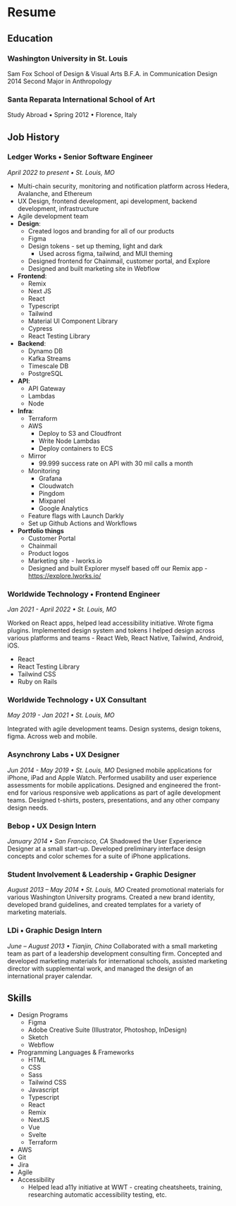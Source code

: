 # Resume

## Education

### Washington University in St. Louis

Sam Fox School of Design & Visual Arts
B.F.A. in Communication Design 2014
Second Major in Anthropology

### Santa Reparata International School of Art

Study Abroad • Spring 2012 • Florence, Italy

## Job History

### Ledger Works • Senior Software Engineer

_April 2022 to present • St. Louis, MO_

- Multi-chain security, monitoring and notification platform across Hedera, Avalanche, and Ethereum
- UX Design, frontend development, api development, backend development, infrastructure
- Agile development team
- **Design**:
  - Created logos and branding for all of our products
  - Figma
  - Design tokens - set up theming, light and dark
    - Used across figma, tailwind, and MUI theming
  - Designed frontend for Chainmail, customer portal, and Explore
  - Designed and built marketing site in Webflow
- **Frontend**:
  - Remix
  - Next JS
  - React
  - Typescript
  - Tailwind
  - Material UI Component Library
  - Cypress
  - React Testing Library
- **Backend**:
  - Dynamo DB
  - Kafka Streams
  - Timescale DB
  - PostgreSQL
- **API**:
  - API Gateway
  - Lambdas
  - Node
- **Infra**:
  - Terraform
  - AWS
    - Deploy to S3 and Cloudfront
    - Write Node Lambdas
    - Deploy containers to ECS
  - Mirror
    - 99.999 success rate on API with 30 mil calls a month
  - Monitoring
    - Grafana
    - Cloudwatch
    - Pingdom
    - Mixpanel
    - Google Analytics
  - Feature flags with Launch Darkly
  - Set up Github Actions and Workflows
- **Portfolio things**
  - Customer Portal
  - Chainmail
  - Product logos
  - Marketing site - lworks.io
  - Designed and built Explorer myself based off our Remix app - https://explore.lworks.io/

### Worldwide Technology • Frontend Engineer

_Jan 2021 - April 2022 • St. Louis, MO_

Worked on React apps, helped lead accessibility initiative. Wrote figma plugins. Implemented design system and tokens I helped design across various platforms and teams - React Web, React Native, Tailwind, Android, iOS.

- React
- React Testing Library
- Tailwind CSS
- Ruby on Rails

### Worldwide Technology • UX Consultant

_May 2019 - Jan 2021 • St. Louis, MO_

Integrated with agile development teams. Design systems, design tokens, figma. Across web and mobile.

### Asynchrony Labs • UX Designer

_Jun 2014 - May 2019 • St. Louis, MO_
Designed mobile applications for iPhone, iPad and Apple Watch. Performed usability and user experience assessments for mobile applications. Designed and engineered the front-end for various responsive web applications as part of agile development teams. Designed t-shirts, posters, presentations, and any other company design needs.

### Bebop • UX Design Intern

_January 2014 • San Francisco, CA_
Shadowed the User Experience Designer at a small start-up. Developed preliminary interface design concepts and color schemes for a suite of iPhone applications.

### Student Involvement & Leadership • Graphic Designer

_August 2013 – May 2014 • St. Louis, MO_
Created promotional materials for various Washington University programs. Created a new brand identity, developed brand guidelines, and created templates for a variety of marketing materials.

### LDi • Graphic Design Intern

_June – August 2013 • Tianjin, China_
Collaborated with a small marketing team as part of a leadership development consulting firm. Concepted and developed marketing materials for international schools, assisted marketing director with supplemental work, and managed the design of an international prayer calendar.

## Skills

- Design Programs
  - Figma
  - Adobe Creative Suite (Illustrator, Photoshop, InDesign)
  - Sketch
  - Webflow
- Programming Languages & Frameworks
  - HTML
  - CSS
  - Sass
  - Tailwind CSS
  - Javascript
  - Typescript
  - React
  - Remix
  - NextJS
  - Vue
  - Svelte
  - Terraform
- AWS
- Git
- Jira
- Agile
- Accessibility
  - Helped lead a11y initiative at WWT - creating cheatsheets, training, researching automatic accessibility testing, etc.
